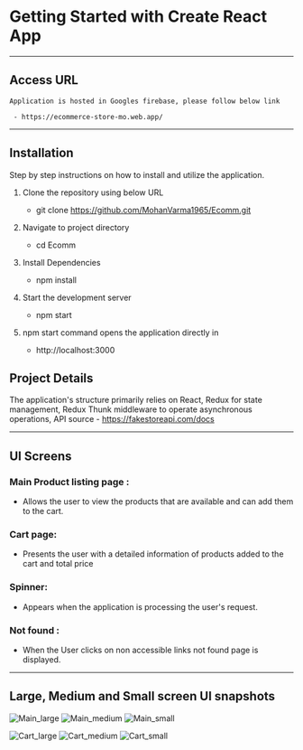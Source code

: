 # Getting Started with Create React App

---

## Access URL

    Application is hosted in Googles firebase, please follow below link

     - https://ecommerce-store-mo.web.app/

---

## Installation

Step by step instructions on how to install and utilize the application.

1. Clone the repository using below URL

   - git clone https://github.com/MohanVarma1965/Ecomm.git

2. Navigate to project directory

   - cd Ecomm

3. Install Dependencies

   - npm install

4. Start the development server

   - npm start

5. npm start command opens the application directly in

   - http://localhost:3000

## Project Details

The application's structure primarily relies on React, Redux for state management, Redux Thunk middleware to operate asynchronous operations, API source - https://fakestoreapi.com/docs

---

## UI Screens

### Main Product listing page :

- Allows the user to view the products that are available and can add them to the cart.

### Cart page:

- Presents the user with a detailed information of products added to the cart and total price

### Spinner:

- Appears when the application is processing the user's request.

### Not found :

- When the User clicks on non accessible links not found page is displayed.

---

## Large, Medium and Small screen UI snapshots

![Main_large](/documentation/Main_large.png)
![Main_medium](/documentation/Main_medium.png)
![Main_small](/documentation/Main_small.png)

![Cart_large](/documentation/Cart_large.png)
![Cart_medium](/documentation/Cart_medium.png)
![Cart_small](/documentation/Cart_small.png)
